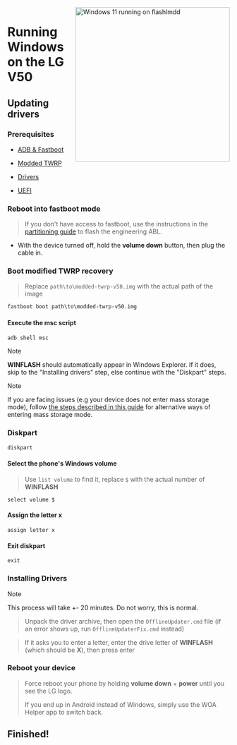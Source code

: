 <img align="right" src="https://github.com/n00b69/woa-flashlmdd/blob/main/flashlmdd.png" width="350" alt="Windows 11 running on flashlmdd">

# Running Windows on the LG V50

## Updating drivers

### Prerequisites
- [ADB & Fastboot](https://developer.android.com/studio/releases/platform-tools)

- [Modded TWRP](https://github.com/n00b69/woa-flashlmdd/releases/download/Files/modded-twrp-v50.img)

- [Drivers](https://github.com/n00b69/woa-flashlmdd/releases/tag/Drivers)

- [UEFI](https://github.com/n00b69/woa-flashlmdd/releases/tag/UEFI)

### Reboot into fastboot mode
> If you don't have access to fastboot, use the instructions in the [partitioning guide](1-partition.md) to flash the engineering ABL.
- With the device turned off, hold the **volume down** button, then plug the cable in.

### Boot modified TWRP recovery
> Replace `path\to\modded-twrp-v50.img` with the actual path of the image
```cmd
fastboot boot path\to\modded-twrp-v50.img
```

#### Execute the msc script
```cmd
adb shell msc
```

> [!Note]
> **WINFLASH** should automatically appear in Windows Explorer. If it does, skip to the "Installing drivers" step, else continue with the "Diskpart" steps.

> [!Note]
> If you are facing issues (e.g your device does not enter mass storage mode), follow [the steps described in this guide](https://github.com/n00b69/woa-mh2lm5g/blob/main/guide/troubleshooting.md#mass-storage-mode-does-not-work) for alternative ways of entering mass storage mode.

### Diskpart
```cmd
diskpart
```

#### Select the phone's Windows volume
> Use `list volume` to find it, replace `$` with the actual number of **WINFLASH**
```diskpart
select volume $
```

#### Assign the letter x
```diskpart
assign letter x
```

#### Exit diskpart
```diskpart
exit
```

### Installing Drivers
> [!Note]
> This process will take +- 20 minutes. Do not worry, this is normal.

> Unpack the driver archive, then open the `OfflineUpdater.cmd` file (if an error shows up, run `OfflineUpdaterFix.cmd` instead)

> If it asks you to enter a letter, enter the drive letter of **WINFLASH** (which should be **X**), then press enter

### Reboot your device
> Force reboot your phone by holding **volume down** + **power** until you see the LG logo.
>
> If you end up in Android instead of Windows, simply use the WOA Helper app to switch back.

## Finished!

















